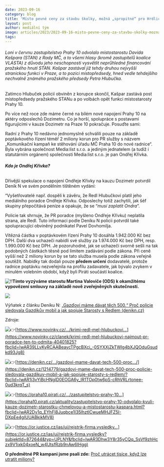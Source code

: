 ```yaml
---
date: 2023-09-16
category: blog
title: 'Místo pevné ceny za stavbu školky, možná „spropitné“ pro Hrdličku'
layout: post
author: mediální tým
image: articles/2023/2023-09-16-misto-pevne-ceny-za-stavbu-skolky-mozna-spropitne-pro-hrdlicku.jpg
tags:
---
```


###### Loni v červnu zastupitelstvo Prahy 10 odvolalo místostarostu Davida Kašpara (STAN) z Rady MČ, a to všemi hlasy (kromě zastupitelů koalice VLASTA) z důvodu jeho neschopnosti vysvětlit neprůhledné financování pražského hnutí STAN. Kašpar zastával již tehdy druhou nejvyšší stranickou funkci v Praze, a to pozici místopředsedy, hned vedle tehdejšího nechvalně známého pražského předsedy Petra Hlubučka.

Zatímco Hlubuček policií obviněn z korupce skončil, Kašpar zastává post místopředsedy pražského STANu a po volbách opět funkci místostarosty Prahy 10.

Po více než roce zde máme černé na bílém nové napojení Prahy 10 na aktéry odposlechů Dozimetru. Co je horší, spolupráce s postavami figurujícími v kauze Dozimetr na Praze 10 pokračuje. Posuďte sami:

Radní z Prahy 10 nedávno jednomyslně schválili pouze na základě poptávkového řízení téměř 2 miliony korun pro PR služby s názvem „Komunikační kampaň ke stěhování úřadu MČ Praha 10 do nové radnice“. Byla vybrána společnost Media:list s.r.o. a jediným jednatelem (a tudíž i statutárním orgánem) společnosti Media:list s.r.o. je pan Ondřej Křivka.

###### **Kdo je Ondřej Křivka?**  

Dřívější spekulace o napojení Ondřeje Křivky na kauzu Dozimetr potvrdil Deník N ve svém pondělním tištěném vydání:

“Vyšetřovatelé např. dospěli k závěru, že Redl Hlubučkovi platil jeho mediálního poradce Ondřeje Křivku. Odposlechy totiž zachytili, jak šéf skupiny přepočítává peníze a opakuje, že se “_musí zaplatit Ondra_”.

Policie tak shrnuje, že PR poradce (myšleno Ondřeje Křivku) neplatila strana, ale Redl. Tuto informaci podle Deníku N policii potvrdil také spolupracující obviněný podnikatel Pavel Dovhomilja.

Vítězná částka v poptávkovém řízení Prahy 10 dosáhla 1.942.000 Kč bez DPH. Další dva uchazeči nabídli své služby za 1.974.000 Kč bez DPH, resp. 1.990.000 Kč bez DPH. Je pozoruhodné, jak se uchazeči svorně sešli na tak podobných částkách těsně pod limitem zadávání podle zákona. Při ceně vyšší než 2 miliony korun by se tato služba musela podle zákona veřejně soutěžit. Nabídky tak dodali pouze  **předem určení**  dodavatelé, protože radnice poptávku nezveřejnila na profilu zadavatele, jak bývalo zvykem v minulém volebním období, když byli Piráti součástí koalice.

![‼️](https://static.xx.fbcdn.net/images/emoji.php/v9/t77/1/16/203c.png)**Tímto vyzýváme starostu Martina Valoviče (ODS) k okamžitému vypovězení smlouvy na základě nově zveřejněných skutečností.**

![](https://pirati10.cz/wp-content/uploads/2023/08/Redlna-fcb.png)

Výňatek z článku Deníku N:  [„Gazďovi máme dávat těch 500.“ Proč policie sledovala Gazdíkův mobil a jak spojuje Starosty s Redlem (denikn.cz)](https://denikn.cz/1214779/gazdovi-mame-davat-tech-500-proc-policie-sledovala-gazdikuv-mobil-a-jak-spojuje-starosty-s-redlem/)

Zdroje:

![👉](https://static.xx.fbcdn.net/images/emoji.php/v9/t51/1/16/1f449.png)[https://www.novinky.cz/…/krimi-redl-mel-hlubuckovi…](https://www.novinky.cz/clanek/krimi-redl-mel-hlubuckovi-najmout-pr-poradce-ten-to-odmita-40401825?fbclid=IwAR39LLvKyRCAABeaycTPgcBXci_-0SYXXjZkTWlg4bXJQOduGsudkd93Jg8)

![👉](https://static.xx.fbcdn.net/images/emoji.php/v9/t51/1/16/1f449.png)[https://denikn.cz/…/gazdovi-mame-davat-tech-500-proc…/](https://denikn.cz/1214779/gazdovi-mame-davat-tech-500-proc-policie-sledovala-gazdikuv-mobil-a-jak-spojuje-starosty-s-redlem/?fbclid=IwAR1i3vYiBcHNglD0EOGA6y_IR1TOp0tw6pS-cRhVRLrtonee-0ud3krqT_s)

![👉](https://static.xx.fbcdn.net/images/emoji.php/v9/t51/1/16/1f449.png)[https://praha10.pirati.cz/…/zastupitelstvo-prahy-10…](https://praha10.pirati.cz/aktuality/zastupitelstvo-prahy-10-odvolalo-kvuli-kauze-dozimetr-starostku-chmelovou-a-mistostarostu-kaspara.html?fbclid=IwAR2Dv1q_EYhFl8Juqbce1l35lhztlCwueMHJFZ5I-DXpEe4gIUUABkjkMV8)

![👉](https://static.xx.fbcdn.net/images/emoji.php/v9/t51/1/16/1f449.png)[https://or.justice.cz/ias/ui/rejstrik-firma.vysledky…](https://or.justice.cz/ias/ui/rejstrik-firma.vysledky?subjektId=872644&typ=UPLNY&fbclid=IwAR3Dhw3Y8r35yCQq_SsVf9zhHczx9V1ixk04xoeN_w4UtsfRzb9nAw6IHgg)

**O předmětné PR kampani jsme psali zde:**  [Proč utrácet tisíce, když lze utratit miliony?](https://pirati10.cz/proc-utracet-tisice-kdyz-lze-utratit-miliony/)

